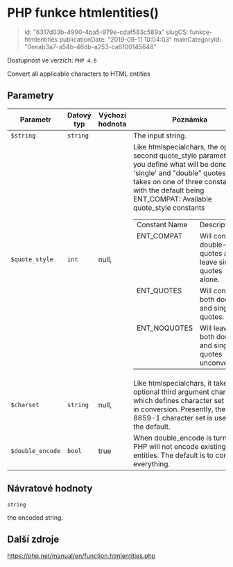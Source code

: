 PHP funkce htmlentities()
================================

> id: "6317d03b-4990-4ba5-979e-cdaf583c589a"
> slugCS: funkce-htmlentities
> publicationDate: "2019-09-11 10:04:03"
> mainCategoryId: "0eeab3a7-a54b-46db-a253-ca6100145648"

Dostupnost ve verzích: `PHP 4.0`

Convert all applicable characters to HTML entities


Parametry
--------------

| Parametr | Datový typ | Výchozí hodnota | Poznámka |
|-----|-----|-----|-----|
| `$string` | `string` |  | The input string. |
| `$quote_style` | `int` | null, | Like htmlspecialchars, the optional second quote_style parameter lets you define what will be done with 'single' and "double" quotes. It takes on one of three constants with the default being ENT_COMPAT: <table> Available quote_style constants <tr valign="top"> <td>Constant Name</td> <td>Description</td> </tr> <tr valign="top"> <td>ENT_COMPAT</td> <td>Will convert double-quotes and leave single-quotes alone.</td> </tr> <tr valign="top"> <td>ENT_QUOTES</td> <td>Will convert both double and single quotes.</td> </tr> <tr valign="top"> <td>ENT_NOQUOTES</td> <td>Will leave both double and single quotes unconverted.</td> </tr> </table> |
| `$charset` | `string` | null, | Like htmlspecialchars, it takes an optional third argument charset which defines character set used in conversion. Presently, the ISO-8859-1 character set is used as the default. |
| `$double_encode` | `bool` | true | When double_encode is turned off PHP will not encode existing html entities. The default is to convert everything. |


Návratové hodnoty
----------------

`string`

the encoded string.

Další zdroje
------------

https://php.net/manual/en/function.htmlentities.php
